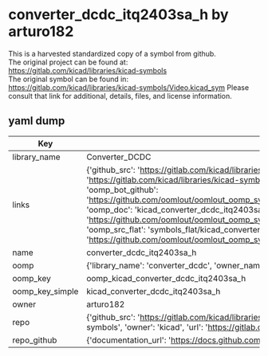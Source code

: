 # converter_dcdc_itq2403sa_h by arturo182  
This is a harvested standardized copy of a symbol from github.  
The original project can be found at:  
https://gitlab.com/kicad/libraries/kicad-symbols  
The original symbol can be found in:
https://gitlab.com/kicad/libraries/kicad-symbols/Video.kicad_sym
Please consult that link for additional, details, files, and license information.  
## yaml dump  
| Key | Value |  
| --- | --- |  
| library_name | Converter_DCDC |  
| links | {'github_src': 'https://gitlab.com/kicad/libraries/kicad-symbols/Video.kicad_sym', 'github_src_repo': 'https://gitlab.com/kicad/libraries/kicad-symbols', 'oomp_bot': 'kicad_converter_dcdc_itq2403sa_h/working', 'oomp_bot_github': 'https://github.com/oomlout/oomlout_oomp_symbol_bot/tree/main/kicad_converter_dcdc_itq2403sa_h/working', 'oomp_doc': 'kicad_converter_dcdc_itq2403sa_h/working', 'oomp_doc_github': 'https://github.com/oomlout/oomlout_oomp_symbol_doc/tree/main/kicad_converter_dcdc_itq2403sa_h/working', 'oomp_src_flat': 'symbols_flat/kicad_converter_dcdc_itq2403sa_h/working', 'oomp_src_flat_github': 'https://github.com/oomlout/oomlout_oomp_symbol_src/tree/main/kicad_converter_dcdc_itq2403sa_h/working'} |  
| name | converter_dcdc_itq2403sa_h |  
| oomp | {'library_name': 'converter_dcdc', 'owner_name': 'kicad', 'symbol_name': 'converter_dcdc_itq2403sa_h'} |  
| oomp_key | oomp_kicad_converter_dcdc_itq2403sa_h |  
| oomp_key_simple | kicad_converter_dcdc_itq2403sa_h |  
| owner | arturo182 |  
| repo | {'github_src': 'https://gitlab.com/kicad/libraries/kicad-symbols/Video.kicad_sym', 'name': 'libraries/kicad-symbols', 'owner': 'kicad', 'url': 'https://gitlab.com/kicad/libraries/kicad-symbols'} |  
| repo_github | {'documentation_url': 'https://docs.github.com/rest/repos/repos#get-a-repository', 'message': 'Not Found'} |  

